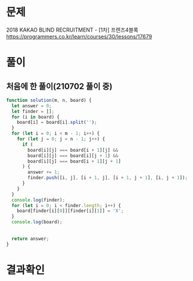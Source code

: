 <h1>문제</h1>

2018 KAKAO BLIND RECRUITMENT - [1차] 프렌즈4블록 <br />
https://programmers.co.kr/learn/courses/30/lessons/17679

<h1>풀이</h1>
<h2>처음에 한 풀이(210702 풀이 중)</h2>

```jsx
function solution(m, n, board) {
  let answer = 0;
  let finder = [];
  for (i in board) {
    board[i] = board[i].split('');
  }
  for (let i = 0; i < m - 1; i++) {
    for (let j = 0; j < n - 1; j++) {
      if (
        board[i][j] === board[i + 1][j] &&
        board[i][j] === board[i][j + 1] &&
        board[i][j] === board[i + 1][j + 1]
      ) {
        answer += 1;
        finder.push([i, j], [i + 1, j], [i + 1, j + 1], [i, j + 1]);
      }
    }
  }
  console.log(finder);
  for (let i = 0; i < finder.length; i++) {
    board[finder[i][0]][finder[i][1]] = 'X';
  }
  console.log(board);
  
  
  return answer;
}
```

<h1>결과확인</h1>
